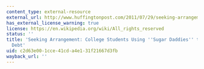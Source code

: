 ```yaml
---
content_type: external-resource
external_url: http://www.huffingtonpost.com/2011/07/29/seeking-arrangement-college-students_n_913373.html
has_external_license_warning: true
license: https://en.wikipedia.org/wiki/All_rights_reserved
status: ''
title: 'Seeking Arrangement: College Students Using ''Sugar Daddies'' to Pay Off Loan
  Debt'
uid: c2d63e00-1cce-41cd-a4e1-31f21667d3fb
wayback_url: ''
---
```

